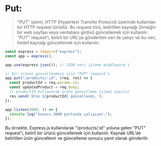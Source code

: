 # Put:

> "PUT" işlemi, HTTP (Hypertext Transfer Protocol) üzerinde kullanılan bir HTTP request türüdür. Bu request türü, belirtilen kaynağı (örneğin bir web sayfası veya veritabanı girdisi) güncellemek için kullanılır. "PUT" request'i, belirli bir URL'ye gönderilen veri ile çalışır ve bu veri, hedef kaynağı güncellemek için kullanılır.

```javascript
const express = require("express");
const app = express();

app.use(express.json()); // JSON veri işleme middleware'i

// Bir ürünün güncellenmesi için "PUT" request'i
app.put("/products/:id", (req, res) => {
  const productId = req.params.id;
  const updatedProduct = req.body;
  // productId kullanarak ürünü güncelleme işlemi yapılır
  res.send(`Ürün ${productId} güncellendi.`);
});

app.listen(3000, () => {
  console.log("Sunucu 3000 portunda çalışıyor.");
});
```

Bu örnekte, Express.js kullanılarak "/products/:id" yoluna gelen "PUT" request'i, belirli bir ürünü güncellemek için kullanılır. Kaynak URL'de belirtilen ürün güncellenir ve güncelleme sonucu yanıt olarak gönderilir.

